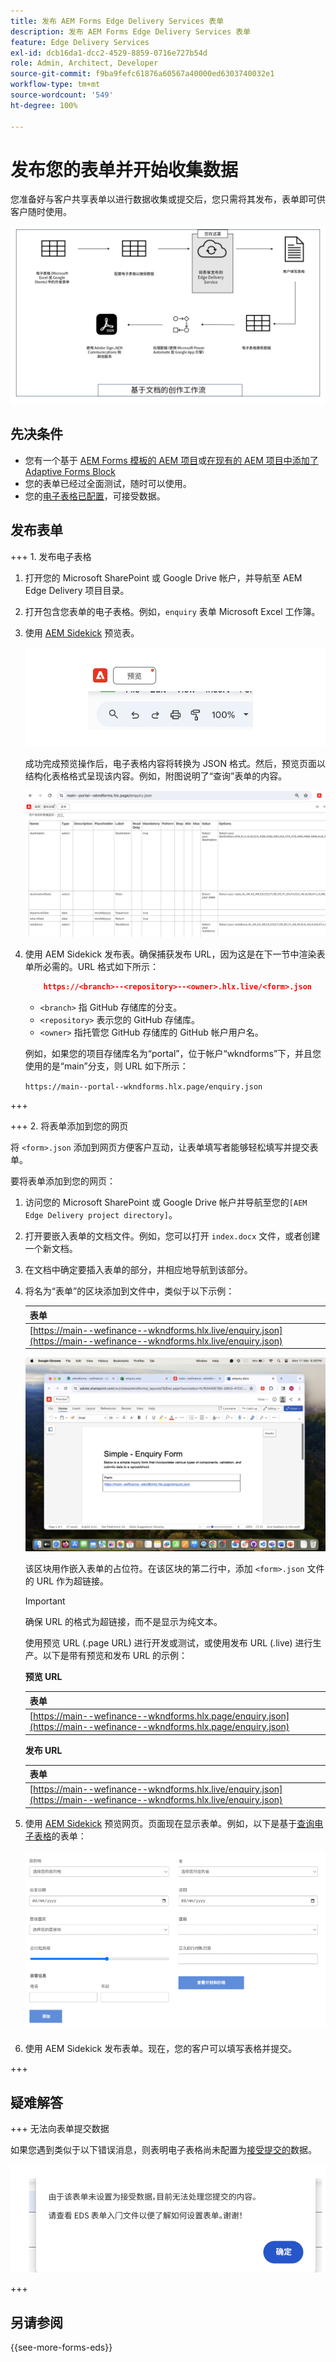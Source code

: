```yaml
---
title: 发布 AEM Forms Edge Delivery Services 表单
description: 发布 AEM Forms Edge Delivery Services 表单
feature: Edge Delivery Services
exl-id: dcb16da1-dcc2-4529-8859-0716e727b54d
role: Admin, Architect, Developer
source-git-commit: f9ba9fefc61876a60567a40000ed6303740032e1
workflow-type: tm+mt
source-wordcount: '549'
ht-degree: 100%

---
```


# 发布您的表单并开始收集数据

您准备好与客户共享表单以进行数据收集或提交后，您只需将其发布，表单即可供客户随时使用。

![基于文档的创作生态系统](/help/edge/assets/document-based-authoring-workflow-publish-form.png)

## 先决条件

* 您有一个基于 [AEM Forms 模板的 AEM 项目](/help/edge/docs/forms/tutorial.md#create-a-new-aem-project-pre-configured-with-adaptive-forms-block)或[在现有的 AEM 项目中添加了 Adaptive Forms Block](/help/edge/docs/forms/tutorial.md#add-adaptive-forms-block-to-your-existing-aem-project)
* 您的表单已经过全面测试，随时可以使用。
* 您的[电子表格已配置](/help/edge/docs/forms/submit-forms.md)，可接受数据。


## 发布表单

+++ 1. 发布电子表格

1. 打开您的 Microsoft SharePoint 或 Google Drive 帐户，并导航至 AEM Edge Delivery 项目目录。

1. 打开包含您表单的电子表格。例如，`enquiry` 表单 Microsoft Excel 工作簿。

1. 使用 [AEM Sidekick](https://www.aem.live/developer/tutorial#preview-and-publish-your-content) 预览表。

   ![使用 AEM Sidekick 预览表](/help/edge/assets/preview-form.png)

   成功完成预览操作后，电子表格内容将转换为 JSON 格式。然后，预览页面以结构化表格格式呈现该内容。例如，附图说明了“查询”表单的内容。

   ![表单预览 JSON 格式](/help/edge/assets/forms-preview-json-format.png)

1. 使用 AEM Sidekick 发布表。确保捕获发布 URL，因为这是在下一节中渲染表单所必需的。URL 格式如下所示：


   ```JSON
       https://<branch>--<repository>--<owner>.hlx.live/<form>.json
   ```

   * `<branch>` 指 GitHub 存储库的分支。
   * `<repository>` 表示您的 GitHub 存储库。
   * `<owner>` 指托管您 GitHub 存储库的 GitHub 帐户用户名。

   例如，如果您的项目存储库名为“portal”，位于帐户“wkndforms”下，并且您使用的是“main”分支，则 URL 如下所示：

   `https://main--portal--wkndforms.hlx.page/enquiry.json`

+++

+++ 2. 将表单添加到您的网页

将 `<form>.json` 添加到网页方便客户互动，让表单填写者能够轻松填写并提交表单。


要将表单添加到您的网页：

1. 访问您的 Microsoft SharePoint 或 Google Drive 帐户并导航至您的`[AEM Edge Delivery project directory]`。

1. 打开要嵌入表单的文档文件。例如，您可以打开 `index.docx` 文件，或者创建一个新文档。

1. 在文档中确定要插入表单的部分，并相应地导航到该部分。

1. 将名为“表单”的区块添加到文件中，类似于以下示例：

   | 表单 |
   |---|
   | [https://main--wefinance--wkndforms.hlx.live/enquiry.json](https://main--wefinance--wkndforms.hlx.live/enquiry.json) |

   ![将名为“表单”的区块添加到文件中](/help/edge/assets/enquiry-doc-to-embed-form.png)

   该区块用作嵌入表单的占位符。在该区块的第二行中，添加 `<form>.json` 文件的 URL 作为超链接。

   >[!IMPORTANT]
   >
   >
   > 确保 URL 的格式为超链接，而不是显示为纯文本。

   使用预览 URL (.page URL) 进行开发或测试，或使用发布 URL (.live) 进行生产。以下是带有预览和发布 URL 的示例：

   **预览 URL**

   | 表单 |
   |---|
   | [https://main--wefinance--wkndforms.hlx.page/enquiry.json](https://main--wefinance--wkndforms.hlx.page/enquiry.json) |


   **发布 URL**

   | 表单 |
   |---|
   | [https://main--wefinance--wkndforms.hlx.live/enquiry.json](https://main--wefinance--wkndforms.hlx.live/enquiry.json) |

1. 使用 [AEM Sidekick](https://www.aem.live/developer/tutorial#preview-and-publish-your-content) 预览网页。页面现在显示表单。例如，以下是基于[查询电子表格](https://docs.google.com/spreadsheets/d/196lukD028RDK_evBelkOonPxC7w0l_IiJ-Yx3DvMfNk/edit#gid=0)的表单：


   ![EDS 表单样本](/help/edge/assets/eds-form.png)

1. 使用 AEM Sidekick 发布表单。现在，您的客户可以填写表格并提交。

+++

## 疑难解答

+++ 无法向表单提交数据

如果您遇到类似于以下错误消息，则表明电子表格尚未配置为[接受提交的](/help/edge/docs/forms/submit-forms.md)数据。

![表单提交错误](/help/edge/assets/form-error.png)

+++


## 另请参阅

{{see-more-forms-eds}}
